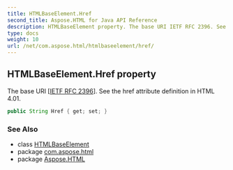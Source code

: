 ```yaml
---
title: HTMLBaseElement.Href
second_title: Aspose.HTML for Java API Reference
description: HTMLBaseElement property. The base URI IETF RFC 2396. See the href attribute definition in HTML 4.01
type: docs
weight: 10
url: /net/com.aspose.html/htmlbaseelement/href/
---
```

## HTMLBaseElement.Href property

The base URI [[IETF RFC 2396](http://www.ietf.org/rfc/rfc2396.txt)]. See the href attribute definition in HTML 4.01.

```java
public String Href { get; set; }
```

### See Also

* class [HTMLBaseElement](../)
* package [com.aspose.html](../../htmlbaseelement/)
* package [Aspose.HTML](../../../)
